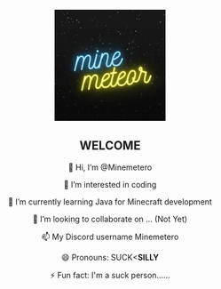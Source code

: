 <br>
<div align="center">
  <a href="https://github.com/Minemetero/Minemetero">
    <img src="head.gif" alt="head" width="200" height="200">
  </a>
</br>

## WELCOME

  
👋 Hi, I’m @Minemetero

👀 I’m interested in coding

🌱 I’m currently learning Java for Minecraft development

💞️ I’m looking to collaborate on ... (Not Yet)

📫 My Discord username Minemetero

😄 Pronouns: SUCK<**SILLY**

⚡ Fun fact: I'm a suck person...... 
<!---
Minemetero/Minemetero is a ✨ special ✨ repository because its `README.md` (this file) appears on your GitHub profile.
You can click the Preview link to take a look at your changes.
--->
